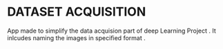 # DATASET ACQUISITION
App made to simplify the data acquision part of deep Learning Project .
It inlcudes naming the images in specified format .

